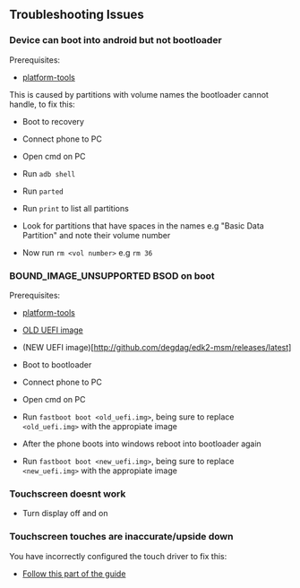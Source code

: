 ## Troubleshooting Issues


### Device can boot into android but not bootloader

Prerequisites:

- [platform-tools](https://developer.android.com/studio/releases/platform-tools)

This is caused by partitions with volume names the bootloader cannot handle, to fix this:

- Boot to recovery

- Connect phone to PC

- Open cmd on PC

- Run ```adb shell```

- Run ```parted```

- Run ```print``` to list all partitions

- Look for partitions that have spaces in the names e.g "Basic Data Partition" and note their volume number

- Now run ```rm <vol number>``` e.g ```rm 36```


### BOUND_IMAGE_UNSUPPORTED BSOD on boot

Prerequisites:

- [platform-tools](https://developer.android.com/studio/releases/platform-tools)

- [OLD UEFI image](https://github.com/Icesito68/Port-Windows-11-Poco-X3-pro/releases/download/old_uefi/vayu_old_uefi.zip)

- (NEW UEFI image)[http://github.com/degdag/edk2-msm/releases/latest]

- Boot to bootloader

- Connect phone to PC

- Open cmd on PC

- Run ```fastboot boot <old_uefi.img>```, being sure to replace ```<old_uefi.img>``` with the appropiate image

- After the phone boots into windows reboot into bootloader again

- Run ```fastboot boot <new_uefi.img>```, being sure to replace ```<new_uefi.img>``` with the appropiate image


### Touchscreen doesnt work

- Turn display off and on


### Touchscreen touches are inaccurate/upside down

You have incorrectly configured the touch driver to fix this:

- [Follow this part of the guide](https://github.com/Icesito68/Port-Windows-11-Poco-X3-pro/blob/main/guide/English/2-install-en.md#check-what-type-of-panel-you-have)
